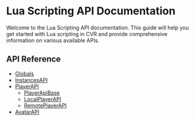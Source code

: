 # Lua Scripting API Documentation

Welcome to the Lua Scripting API documentation. This guide will help you get started with Lua scripting in CVR and
provide comprehensive information on various available APIs.

## API Reference

- [Globals](globals.md)
- [InstancesAPI](instances-api.md)
- [PlayerAPI](player-api.md)
  - [PlayerApiBase](player-api-base.md)
  - [LocalPlayerAPI](player-api-local.md)
  - [RemotePlayerAPI](player-api-remote.md)
- [AvatarAPI](avatar-api.md)
